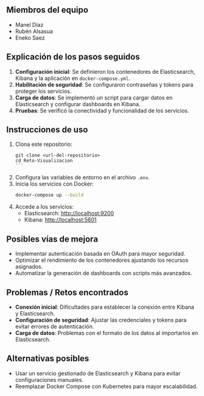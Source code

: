 ## Miembros del equipo
- Manel Díaz
- Rubén Alsasua
- Eneko Saez

## Explicación de los pasos seguidos
1. **Configuración inicial**: Se definieron los contenedores de Elasticsearch, Kibana y la aplicación en `docker-compose.yml`.
2. **Habilitación de seguridad**: Se configuraron contraseñas y tokens para proteger los servicios.
3. **Carga de datos**: Se implementó un script para cargar datos en Elasticsearch y configurar dashboards en Kibana.
4. **Pruebas**: Se verificó la conectividad y funcionalidad de los servicios.

## Instrucciones de uso
1. Clona este repositorio:
   ````
   git clone <url-del-repositorio>
   cd Reto-Visualizacion
   ```
2. Configura las variables de entorno en el archivo `.env`.
3. Inicia los servicios con Docker:
   ```bash
   docker-compose up --build
   ```
4. Accede a los servicios:
   - Elasticsearch: [http://localhost:9200](http://localhost:9200)
   - Kibana: [http://localhost:5601](http://localhost:5601)

## Posibles vías de mejora
- Implementar autenticación basada en OAuth para mayor seguridad.
- Optimizar el rendimiento de los contenedores ajustando los recursos asignados.
- Automatizar la generación de dashboards con scripts más avanzados.

## Problemas / Retos encontrados
- **Conexión inicial**: Dificultades para establecer la conexión entre Kibana y Elasticsearch.
- **Configuración de seguridad**: Ajustar las credenciales y tokens para evitar errores de autenticación.
- **Carga de datos**: Problemas con el formato de los datos al importarlos en Elasticsearch.

## Alternativas posibles
- Usar un servicio gestionado de Elasticsearch y Kibana para evitar configuraciones manuales.
- Reemplazar Docker Compose con Kubernetes para mayor escalabilidad.

